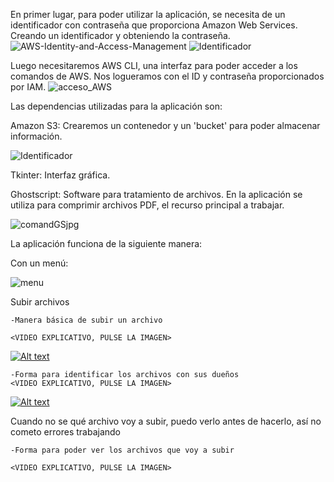 En primer lugar, para poder utilizar la aplicación, se necesita de un identificador con contraseña que proporciona Amazon Web Services. Creando un identificador y obteniendo la contraseña.
![AWS-Identity-and-Access-Management](https://github.com/DCVdev/StorComp/assets/98882413/53df46af-15c1-467b-a94e-def37d59670b)
![Identificador](https://github.com/DCVdev/StorComp/assets/98882413/efa7daa7-fb4d-432d-adee-06366dd2e406)




Luego necesitaremos AWS CLI, una interfaz para poder acceder a los comandos de AWS. Nos logueramos con el ID y contraseña proporcionados por IAM.
![acceso_AWS](https://github.com/DCVdev/StorComp/assets/98882413/aa10e9ef-528f-40ae-a310-2b86366971b6)





Las dependencias utilizadas para la aplicación son:



Amazon S3: Crearemos un contenedor y un 'bucket' para poder almacenar información.


![Identificador](https://github.com/DCVdev/StorComp/assets/98882413/23efcd2d-1b99-4da7-8792-702052318b79)


Tkinter: Interfaz gráfica.


Ghostscript: Software para tratamiento de archivos. En la aplicación se utiliza para comprimir archivos PDF, el recurso principal a trabajar.


![comandGSjpg](https://github.com/DCVdev/StorComp/assets/98882413/f33393f5-6374-4df4-882d-3bc4bb98876b)


La aplicación funciona de la siguiente manera:


Con un menú:




![menu](https://github.com/DCVdev/StorComp/assets/98882413/b0f78278-4c4c-4bd9-b088-aaaa4dc23eb1)






Subir archivos

    -Manera básica de subir un archivo

    <VIDEO EXPLICATIVO, PULSE LA IMAGEN>

   [![Alt text](https://img.youtube.com/vi/uL9nQltRBIw/0.jpg)](https://www.youtube.com/watch?v=uL9nQltRBIw)



    -Forma para identificar los archivos con sus dueños
    <VIDEO EXPLICATIVO, PULSE LA IMAGEN>

  [![Alt text](https://img.youtube.com/vi/Z2VqIizupsc/0.jpg)](https://www.youtube.com/watch?v=Z2VqIizupsc)






Cuando no se qué archivo voy a subir, puedo verlo antes de hacerlo, así no cometo errores trabajando

    -Forma para poder ver los archivos que voy a subir

    <VIDEO EXPLICATIVO, PULSE LA IMAGEN>

    
